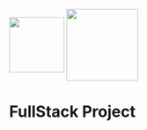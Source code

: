  <img src="https://user-images.githubusercontent.com/37782247/159600099-f0b1dfbe-7fae-4e40-bdb3-3180295b0eed.png" width="100" align="center" /> <img src="https://user-images.githubusercontent.com/37782247/159600114-d0050e89-db6e-438a-af74-6cc3b0ca2652.png" width="130" align="center" />
 
 # FullStack Project
